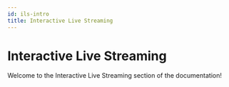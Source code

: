 ```yaml
---
id: ils-intro
title: Interactive Live Streaming
---
```


# Interactive Live Streaming

Welcome to the Interactive Live Streaming section of the documentation!
